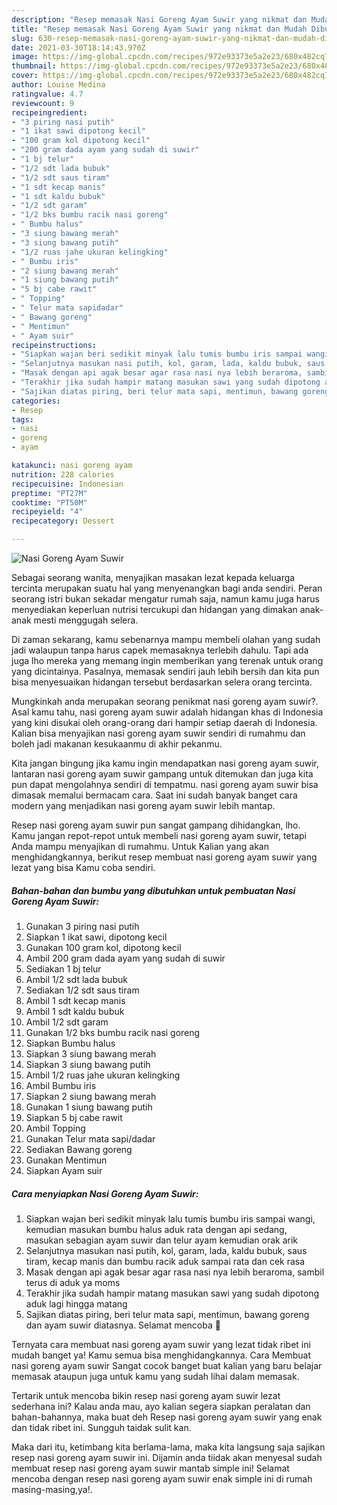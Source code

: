 ```yaml
---
description: "Resep memasak Nasi Goreng Ayam Suwir yang nikmat dan Mudah Dibuat"
title: "Resep memasak Nasi Goreng Ayam Suwir yang nikmat dan Mudah Dibuat"
slug: 630-resep-memasak-nasi-goreng-ayam-suwir-yang-nikmat-dan-mudah-dibuat
date: 2021-03-30T18:14:43.970Z
image: https://img-global.cpcdn.com/recipes/972e93373e5a2e23/680x482cq70/nasi-goreng-ayam-suwir-foto-resep-utama.jpg
thumbnail: https://img-global.cpcdn.com/recipes/972e93373e5a2e23/680x482cq70/nasi-goreng-ayam-suwir-foto-resep-utama.jpg
cover: https://img-global.cpcdn.com/recipes/972e93373e5a2e23/680x482cq70/nasi-goreng-ayam-suwir-foto-resep-utama.jpg
author: Louise Medina
ratingvalue: 4.7
reviewcount: 9
recipeingredient:
- "3 piring nasi putih"
- "1 ikat sawi dipotong kecil"
- "100 gram kol dipotong kecil"
- "200 gram dada ayam yang sudah di suwir"
- "1 bj telur"
- "1/2 sdt lada bubuk"
- "1/2 sdt saus tiram"
- "1 sdt kecap manis"
- "1 sdt kaldu bubuk"
- "1/2 sdt garam"
- "1/2 bks bumbu racik nasi goreng"
- " Bumbu halus"
- "3 siung bawang merah"
- "3 siung bawang putih"
- "1/2 ruas jahe ukuran kelingking"
- " Bumbu iris"
- "2 siung bawang merah"
- "1 siung bawang putih"
- "5 bj cabe rawit"
- " Topping"
- " Telur mata sapidadar"
- " Bawang goreng"
- " Mentimun"
- " Ayam suir"
recipeinstructions:
- "Siapkan wajan beri sedikit minyak lalu tumis bumbu iris sampai wangi, kemudian masukan bumbu halus aduk rata dengan api sedang, masukan sebagian ayam suwir dan telur ayam kemudian orak arik"
- "Selanjutnya masukan nasi putih, kol, garam, lada, kaldu bubuk, saus tiram, kecap manis dan bumbu racik aduk sampai rata dan cek rasa"
- "Masak dengan api agak besar agar rasa nasi nya lebih beraroma, sambil terus di aduk ya moms"
- "Terakhir jika sudah hampir matang masukan sawi yang sudah dipotong aduk lagi hingga matang"
- "Sajikan diatas piring, beri telur mata sapi, mentimun, bawang goreng dan ayam suwir diatasnya. Selamat mencoba 💛"
categories:
- Resep
tags:
- nasi
- goreng
- ayam

katakunci: nasi goreng ayam 
nutrition: 228 calories
recipecuisine: Indonesian
preptime: "PT27M"
cooktime: "PT50M"
recipeyield: "4"
recipecategory: Dessert

---
```



![Nasi Goreng Ayam Suwir](https://img-global.cpcdn.com/recipes/972e93373e5a2e23/680x482cq70/nasi-goreng-ayam-suwir-foto-resep-utama.jpg)

Sebagai seorang wanita, menyajikan masakan lezat kepada keluarga tercinta merupakan suatu hal yang menyenangkan bagi anda sendiri. Peran seorang istri bukan sekadar mengatur rumah saja, namun kamu juga harus menyediakan keperluan nutrisi tercukupi dan hidangan yang dimakan anak-anak mesti menggugah selera.

Di zaman  sekarang, kamu sebenarnya mampu membeli olahan yang sudah jadi walaupun tanpa harus capek memasaknya terlebih dahulu. Tapi ada juga lho mereka yang memang ingin memberikan yang terenak untuk orang yang dicintainya. Pasalnya, memasak sendiri jauh lebih bersih dan kita pun bisa menyesuaikan hidangan tersebut berdasarkan selera orang tercinta. 



Mungkinkah anda merupakan seorang penikmat nasi goreng ayam suwir?. Asal kamu tahu, nasi goreng ayam suwir adalah hidangan khas di Indonesia yang kini disukai oleh orang-orang dari hampir setiap daerah di Indonesia. Kalian bisa menyajikan nasi goreng ayam suwir sendiri di rumahmu dan boleh jadi makanan kesukaanmu di akhir pekanmu.

Kita jangan bingung jika kamu ingin mendapatkan nasi goreng ayam suwir, lantaran nasi goreng ayam suwir gampang untuk ditemukan dan juga kita pun dapat mengolahnya sendiri di tempatmu. nasi goreng ayam suwir bisa dimasak memalui bermacam cara. Saat ini sudah banyak banget cara modern yang menjadikan nasi goreng ayam suwir lebih mantap.

Resep nasi goreng ayam suwir pun sangat gampang dihidangkan, lho. Kamu jangan repot-repot untuk membeli nasi goreng ayam suwir, tetapi Anda mampu menyajikan di rumahmu. Untuk Kalian yang akan menghidangkannya, berikut resep membuat nasi goreng ayam suwir yang lezat yang bisa Kamu coba sendiri.

<!--inarticleads1-->

##### Bahan-bahan dan bumbu yang dibutuhkan untuk pembuatan Nasi Goreng Ayam Suwir:

1. Gunakan 3 piring nasi putih
1. Siapkan 1 ikat sawi, dipotong kecil
1. Gunakan 100 gram kol, dipotong kecil
1. Ambil 200 gram dada ayam yang sudah di suwir
1. Sediakan 1 bj telur
1. Ambil 1/2 sdt lada bubuk
1. Sediakan 1/2 sdt saus tiram
1. Ambil 1 sdt kecap manis
1. Ambil 1 sdt kaldu bubuk
1. Ambil 1/2 sdt garam
1. Gunakan 1/2 bks bumbu racik nasi goreng
1. Siapkan  Bumbu halus
1. Siapkan 3 siung bawang merah
1. Siapkan 3 siung bawang putih
1. Ambil 1/2 ruas jahe ukuran kelingking
1. Ambil  Bumbu iris
1. Siapkan 2 siung bawang merah
1. Gunakan 1 siung bawang putih
1. Siapkan 5 bj cabe rawit
1. Ambil  Topping
1. Gunakan  Telur mata sapi/dadar
1. Sediakan  Bawang goreng
1. Gunakan  Mentimun
1. Siapkan  Ayam suir




<!--inarticleads2-->

##### Cara menyiapkan Nasi Goreng Ayam Suwir:

1. Siapkan wajan beri sedikit minyak lalu tumis bumbu iris sampai wangi, kemudian masukan bumbu halus aduk rata dengan api sedang, masukan sebagian ayam suwir dan telur ayam kemudian orak arik
1. Selanjutnya masukan nasi putih, kol, garam, lada, kaldu bubuk, saus tiram, kecap manis dan bumbu racik aduk sampai rata dan cek rasa
1. Masak dengan api agak besar agar rasa nasi nya lebih beraroma, sambil terus di aduk ya moms
1. Terakhir jika sudah hampir matang masukan sawi yang sudah dipotong aduk lagi hingga matang
1. Sajikan diatas piring, beri telur mata sapi, mentimun, bawang goreng dan ayam suwir diatasnya. Selamat mencoba 💛




Ternyata cara membuat nasi goreng ayam suwir yang lezat tidak ribet ini mudah banget ya! Kamu semua bisa menghidangkannya. Cara Membuat nasi goreng ayam suwir Sangat cocok banget buat kalian yang baru belajar memasak ataupun juga untuk kamu yang sudah lihai dalam memasak.

Tertarik untuk mencoba bikin resep nasi goreng ayam suwir lezat sederhana ini? Kalau anda mau, ayo kalian segera siapkan peralatan dan bahan-bahannya, maka buat deh Resep nasi goreng ayam suwir yang enak dan tidak ribet ini. Sungguh taidak sulit kan. 

Maka dari itu, ketimbang kita berlama-lama, maka kita langsung saja sajikan resep nasi goreng ayam suwir ini. Dijamin anda tiidak akan menyesal sudah membuat resep nasi goreng ayam suwir mantab simple ini! Selamat mencoba dengan resep nasi goreng ayam suwir enak simple ini di rumah masing-masing,ya!.

